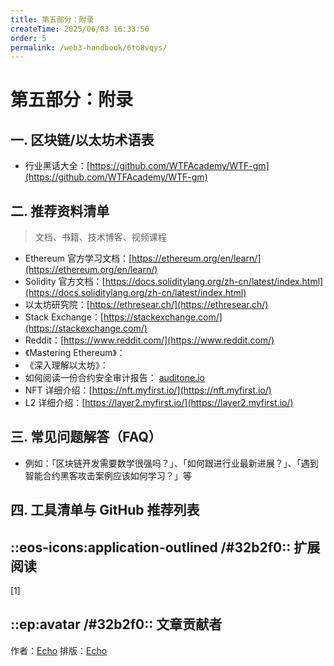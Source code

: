 ```yaml
---
title: 第五部分：附录
createTime: 2025/06/03 16:33:50
order: 5
permalink: /web3-handbook/6to8vqys/
---
```

# 第五部分：附录

## 一. 区块链/以太坊术语表
- 行业黑话大全：[https://github.com/WTFAcademy/WTF-gm](https://github.com/WTFAcademy/WTF-gm)
## 二. 推荐资料清单
> 文档、书籍、技术博客、视频课程
- Ethereum 官方学习文档：[https://ethereum.org/en/learn/](https://ethereum.org/en/learn/)
- Solidity 官方文档：[https://docs.soliditylang.org/zh-cn/latest/index.html](https://docs.soliditylang.org/zh-cn/latest/index.html)
- 以太坊研究院：[https://ethresear.ch/](https://ethresear.ch/)
- Stack Exchange：[https://stackexchange.com/](https://stackexchange.com/)
- Reddit：[https://www.reddit.com/](https://www.reddit.com/)
- 《Mastering Ethereum》：
- 《深入理解以太坊》：
- 如何阅读一份合约安全审计报告： [auditone.io](https://www.auditone.io/blog-posts/how-to-read-a-smart-contract-audit-report#:~:text=Introduction)
- NFT 详细介绍：[https://nft.myfirst.io/](https://nft.myfirst.io/)
- L2 详细介绍：[https://layer2.myfirst.io/](https://layer2.myfirst.io/)

## 三. 常见问题解答（FAQ）
- 例如：「区块链开发需要数学很强吗？」、「如何跟进行业最新进展？」、「遇到智能合约黑客攻击案例应该如何学习？」等

## 四. 工具清单与 GitHub 推荐列表 

## ::eos-icons:application-outlined /#32b2f0:: 扩展阅读
[1] 

## ::ep:avatar /#32b2f0:: 文章贡献者  
作者：[Echo](https://x.com/Echo_liuchan)
排版：[Echo](https://x.com/Echo_liuchan)
